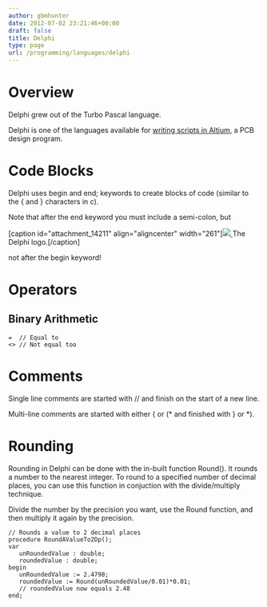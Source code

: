```yaml
---
author: gbmhunter
date: 2012-07-02 23:21:46+00:00
draft: false
title: Delphi
type: page
url: /programming/languages/delphi
---
```


# Overview




Delphi grew out of the Turbo Pascal language.




Delphi is one of the languages available for [writing scripts in Altium](http://blog.mbedded.ninja/electronics/other/altium/altium-scripting-and-using-the-api), a PCB design program.




# Code Blocks




Delphi uses begin and end; keywords to create blocks of code (similar to the { and } characters in c).




Note that after the end keyword you must include a semi-colon, but


[caption id="attachment_14211" align="aligncenter" width="261"][![](http://blog.mbedded.ninja/wp-content/uploads/2012/07/delphi-logo.png)
](http://blog.mbedded.ninja/wp-content/uploads/2012/07/delphi-logo.png) The Delphi logo.[/caption]


not after the begin keyword!




# Operators




## Binary Arithmetic



    
    =  // Equal to
    <> // Not equal too




# Comments




Single line comments are started with // and finish on the start of a new line.




Multi-line comments are started with either { or (* and finished with } or *).




# Rounding




Rounding in Delphi can be done with the in-built function Round(). It rounds a number to the nearest integer. To round to a specified number of decimal places, you can use this function in conjuction with the divide/multiply technique.




Divide the number by the precision you want, use the Round function, and then multiply it again by the precision.



    
    // Rounds a value to 2 decimal places
    procedure RoundAValueTo2Dp();
    var
       unRoundedValue : double;
       roundedValue : double;
    begin
       unRoundedValue := 2.4798;
       roundedValue := Round(unRoundedValue/0.01)*0.01;
       // roundedValue now equals 2.48
    end;



